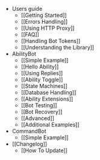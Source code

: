 * Users guide
    * [[Getting Started]]
    * [[Errors Handling]]
    * [[Using HTTP Proxy]]
    * [[FAQ]]
    * [[Handling Bot Tokens]]
    * [[Understanding the Library]]
* AbilityBot
    * [[Simple Example]]
    * [[Hello Ability]]
    * [[Using Replies]]
    * [[Ability Toggle]]
    * [[State Machines]]
    * [[Database Handling]]
    * [[Ability Extensions]]
    * [[Bot Testing]]
    * [[Bot Recovery]]
    * [[Advanced]]
    * [[Additional Examples]]
* CommandBot
    * [[Simple Example]] 
* [[Changelog]]
    * [[How To Update]]